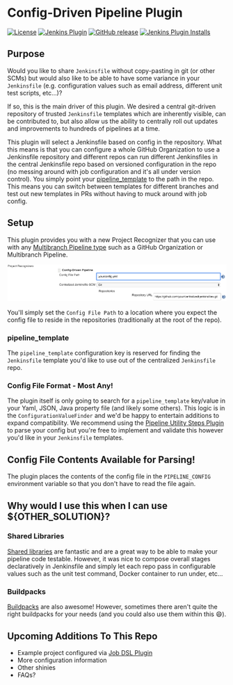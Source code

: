# Config-Driven Pipeline Plugin
[![License](https://img.shields.io/github/license/jenkinsci/config-driven-pipeline-plugin.svg)](LICENSE)
[![Jenkins Plugin](https://img.shields.io/jenkins/plugin/v/config-driven-pipeline.svg)](https://plugins.jenkins.io/config-driven-pipeline)
[![GitHub release](https://img.shields.io/github/release/jenkinsci/config-driven-pipeline-plugin.svg?label=changelog)](https://github.com/jenkinsci/config-driven-pipeline-plugin/releases/latest)
[![Jenkins Plugin Installs](https://img.shields.io/jenkins/plugin/i/config-driven-pipeline.svg?color=blue)](https://plugins.jenkins.io/config-driven-pipeline)

## Purpose
Would you like to share `Jenkinsfile` without copy-pasting in git (or other SCMs) but
would also like to be able to have some variance in your `Jenkinsfile` (e.g. configuration 
values such as email address, different unit test scripts, etc...)?

If so, this is the main driver of this plugin. We desired a central git-driven repository
of trusted `Jenkinsfile` templates which are inherently visible, can be contributed to, but 
also allow us the ability to centrally roll out updates and improvements to hundreds of
pipelines at a time. 

This plugin will select a Jenkinsfile based on config in the repository. What this means is 
that you can configure a whole GitHub Organization to use a Jenkinsfile repository and 
different repos can run different Jenkinsfiles in the central Jenkinsfile repo based on 
versioned configuration in the repo (no messing around with job configuration and it's all 
under version control). You simply point your 
[pipeline_template](https://github.com/jenkinsci/config-driven-pipeline-plugin#pipeline_template) 
to the path in the repo. This means you can switch between templates for different branches 
and test out new templates in PRs without having to muck around with job config.

## Setup
This plugin provides you with a new Project Recognizer that you can use with any 
[Multibranch Pipeline type](https://jenkins.io/doc/book/pipeline/multibranch/#creating-a-multibranch-pipeline)
such as a GitHub Organization or Multibranch Pipeline. 

![Config-Driven Pipeline Project Recognizer](/images/config-driven-pipeline-project-recognizer.png)

You'll simply set the `Config File Path` to a location where you expect the config file to reside in 
the repositories (traditionally at the root of the repo).

### pipeline_template
The `pipeline_template` configuration key is reserved for finding the `Jenkinsfile` template you'd
like to use out of the centralized `Jenkinsfile` repo. 

### Config File Format - Most Any!
The plugin itself is only going to search for a `pipeline_template` key/value in your Yaml, JSON, 
Java property file (and likely some others). This logic is in the `ConfigurationValueFinder` and
we'd be happy to entertain additions to expand compatibility.  We recommend using the 
[Pipeline Utility Steps Plugin](https://plugins.jenkins.io/pipeline-utility-steps) to parse your
config but you're free to implement and validate this however you'd like in your `Jenkinsfile` 
templates.

## Config File Contents Available for Parsing!
The plugin places the contents of the config file in the `PIPELINE_CONFIG` environment variable so
that you don't have to read the file again.

## Why would I use this when I can use ${OTHER_SOLUTION}?
### Shared Libraries
[Shared libraries](https://jenkins.io/doc/book/pipeline/shared-libraries/) are fantastic and
are a great way to be able to make your pipeline code testable. However, it was nice to compose
overall stages declaratively in Jenkinsfile and simply let each repo pass in configurable values
such as the unit test command, Docker container to run under, etc...

### Buildpacks
[Buildpacks](https://buildpacks.io/) are also awesome! However, sometimes there aren't quite the
right buildpacks for your needs (and you could also use them within this :smile:).

## Upcoming Additions To This Repo
* Example project configured via [Job DSL Plugin](https://plugins.jenkins.io/job-dsl)
* More configuration information
* Other shinies
* FAQs?
